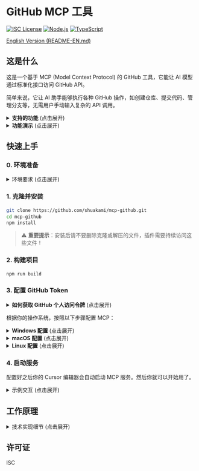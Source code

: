# GitHub MCP 工具

[![ISC License](https://img.shields.io/badge/License-ISC-4a5568?style=flat-square)](https://opensource.org/licenses/ISC)
[![Node.js](https://img.shields.io/badge/Node.js-18.x-48bb78?style=flat-square)](https://nodejs.org/)
[![TypeScript](https://img.shields.io/badge/TypeScript-5.x-3178c6?style=flat-square)](https://www.typescriptlang.org/)

[English Version (README-EN.md)](README-EN.md)

## 这是什么

这是一个基于 MCP (Model Context Protocol) 的 GitHub 工具，它能让 AI 模型通过标准化接口访问 GitHub API。

简单来说，它让 AI 助手能够执行各种 GitHub 操作，如创建仓库、提交代码、管理分支等，无需用户手动输入复杂的 API 调用。

<details>
<summary><b>支持的功能</b> (点击展开)</summary>

- **仓库管理**：创建、获取、列表、更新、删除
- **分支操作**：创建、获取、列表、删除
- **Pull Request 管理**：创建、获取、列表、更新、合并
- **Issue 管理**：创建、获取、列表、更新、关闭
- **用户相关操作**：查看关注、互动统计
- **代码管理**：文件内容、提交记录
</details>

<details>
<summary><b>功能演示</b> (点击展开)</summary>

以下是 GitHub MCP 工具的一些核心功能演示：

<div align="center">

### 仓库创建演示
<img src="demo/image/new-repository.png" alt="仓库创建演示" width="95%" />

### 分支操作演示
<img src="demo/image/new-branch.png" alt="分支操作演示" width="95%" />

### Pull Request 管理演示
<img src="demo/image/pr.png" alt="Pull Request 管理演示" width="95%" />

### Issue 跟踪演示
<img src="demo/image/issue.png" alt="Issue 跟踪演示" width="95%" />

</div>

通过简单的自然语言指令，AI 可以帮助你完成上述所有操作，无需手动编写 API 调用或在浏览器中操作 GitHub 界面。
</details>

## 快速上手

### 0. 环境准备

<details>
<summary>环境要求 (点击展开)</summary>

1. **Python 3.11+（必需）**
   - 访问 [Python 官网](https://www.python.org/downloads/)
   - 下载并安装 Python 3.11 或更高版本
   - **重要**：安装时请勾选"Add Python to PATH"选项
   - **安装完成后请重启电脑**，确保环境变量生效

2. **Node.js 和 npm**
   - 访问 [Node.js 官网](https://nodejs.org/)
   - 下载并安装 LTS（长期支持）版本
   - 安装时选择默认选项即可，安装包会同时安装 Node.js 和 npm

3. **Git**
   - 访问 [Git 官网](https://git-scm.com/)
   - 下载并安装 Git
   - 安装时使用默认选项即可
</details>

### 1. 克隆并安装

```bash
git clone https://github.com/shuakami/mcp-github.git
cd mcp-github
npm install
```
> ⚠️ **重要提示**：安装后请不要删除克隆或解压的文件，插件需要持续访问这些文件！

### 2. 构建项目

```bash
npm run build
```

### 3. 配置 GitHub Token

<details>
<summary><b>如何获取 GitHub 个人访问令牌</b> (点击展开)</summary>

1. 访问 GitHub 的个人访问令牌设置页面：https://github.com/settings/tokens
2. 点击 "Generate new token" → "Generate new token (classic)"
3. 输入令牌描述，例如 "MCP GitHub Tool"
4. 在权限选择中，至少勾选以下权限：
   - `repo` (完整访问权限)
   - `user` (用户信息)
5. 点击页面底部的 "Generate token" 按钮
6. **非常重要**：生成后立即复制令牌，因为你之后将无法再次查看它
</details>

根据你的操作系统，按照以下步骤配置 MCP：

<details>
<summary><b>Windows 配置</b> (点击展开)</summary>

1. 在 Cursor 中，打开或创建 MCP 配置文件：`C:\Users\你的用户名\.cursor\mcp.json`
   - 注意：请将 `你的用户名` 替换为你的 Windows 用户名（即你的电脑账户名称）

2. 添加或修改配置如下：

```json
{
  "mcpServers": {
    "github-mcp": {
      "command": "pythonw",
      "args": [
        "你的安装路径/mcp-github/bridging_github_mcp.py"
      ],
      "env": {
        "GITHUB_TOKEN": "你的GitHub令牌"
      }
    }
  }
}
```

> ⚠️ **请注意**:
> - 将 `你的安装路径` 替换为你克隆或解压项目的实际路径（例如：`C:/Users/John/mcp-github/...`）
> - 使用正斜杠（/）而非反斜杠（\）来表示路径
> - 将 `你的GitHub令牌` 替换为你在上一步中获取的实际令牌
</details>

<details>
<summary><b>macOS 配置</b> (点击展开)</summary>

1. 在 Cursor 中，打开或创建 MCP 配置文件：`/Users/你的用户名/.cursor/mcp.json`
   - 注意：请将 `你的用户名` 替换为你的 macOS 用户名

2. 添加或修改配置如下：

```json
{
  "mcpServers": {
    "github-mcp": {
      "command": "python3",
      "args": [
        "/Users/你的用户名/mcp-github/bridging_github_mcp.py"
      ],
      "env": {
        "GITHUB_TOKEN": "你的GitHub令牌"
      }
    }
  }
}
```

> ⚠️ **请注意**:
> - 将 `你的用户名` 替换为你的 macOS 用户名（例如：`/Users/johndoe/mcp-github/...`）
> - 将 `你的GitHub令牌` 替换为你在上一步中获取的实际令牌
> - 确保路径正确指向你的项目目录
</details>

<details>
<summary><b>Linux 配置</b> (点击展开)</summary>

1. 在 Cursor 中，打开或创建 MCP 配置文件：`/home/你的用户名/.cursor/mcp.json`
   - 注意：请将 `你的用户名` 替换为你的 Linux 用户名

2. 添加或修改配置如下：

```json
{
  "mcpServers": {
    "github-mcp": {
      "command": "python3",
      "args": [
        "/home/你的用户名/mcp-github/bridging_github_mcp.py"
      ],
      "env": {
        "GITHUB_TOKEN": "你的GitHub令牌"
      }
    }
  }
}
```

> ⚠️ **请注意**:
> - 将 `你的用户名` 替换为你的 Linux 用户名（例如：`/home/user/mcp-github/...`）
> - 将 `你的GitHub令牌` 替换为你在上一步中获取的实际令牌
> - 确保路径正确指向你的项目目录
</details>

### 4. 启动服务

配置好之后你的 Cursor 编辑器会自动启动 MCP 服务。然后你就可以开始用了。

<details>
<summary>示例交互 (点击展开)</summary>

你可以要求 AI 执行以下操作：
- "创建一个名为 test-project 的私有仓库"
- "列出我的所有仓库"
- "在 my-repo 仓库创建一个 PR，从 feature 分支到 main 分支"
- "获取 my-repo 中的 README.md 文件内容"
</details>

## 工作原理

<details>
<summary>技术实现细节 (点击展开)</summary>

本工具基于 **MCP (Model Context Protocol)** 标准实现，作为 AI 模型与 GitHub API 之间的桥梁。它使用 **octokit.js** 作为底层 GitHub API 客户端，并通过 **Zod** 进行请求验证和类型检查。

每个 GitHub 操作都被封装为标准化的 MCP 工具，接收结构化参数并返回格式化结果。响应数据经过智能处理，自动去除冗余信息，提取关键内容，并转换为**人类可读格式**。

这种方法使 AI 模型能够轻松理解 GitHub API 返回的复杂数据结构，并以更自然的方式与用户进行交互。
</details>

## 许可证

ISC 